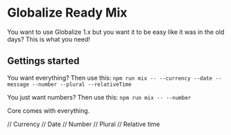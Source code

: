# Globalize Ready Mix

You want to use Globalize 1.x but you want it to be easy like it was in the old days?  This is what you need!

## Gettings started

You want everything?  Then use this:
`npm run mix -- --currency --date --message --number --plural --relativeTime`

You just want numbers?  Then use this:
`npm run mix -- --number`

Core comes with everything.

// Currency
// Date
// Number
// Plural
// Relative time
